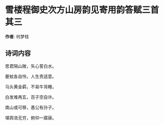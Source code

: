 # 雪楼程御史次方山房韵见寄用韵答赋三首  其三

**作者**: 何梦桂

## 诗词内容

思君隔山陂，矢心誓白水。

夔蚿各自怜，人生贵适意。

马头黄金羁，不易牛背睡。

白发难再玄，百子空自许。

南山或可移，愚公有孙子。

堪舆浩无穷，俯仰一寤寐。

